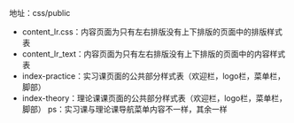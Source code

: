 地址：css/public
- content_lr.css：内容页面为只有左右排版没有上下排版的页面中的排版样式表
- content_lr_text：内容页面为只有左右排版没有上下排版的页面中的内容样式表
- index-practice：实习课页面的公共部分样式表（欢迎栏，logo栏，菜单栏，脚部）
- index-theory：理论课课页面的公共部分样式表（欢迎栏，logo栏，菜单栏，脚部）
ps：实习课与理论课导航菜单内容不一样，其余一样